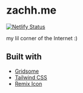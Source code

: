 # zachh.me

[![Netlify Status](https://api.netlify.com/api/v1/badges/a196699f-58c4-468f-b211-63ba66ae43fc/deploy-status)](https://app.netlify.com/sites/brave-montalcini-807aad/deploys)

my lil corner of the Internet :)

## Built with

* [Gridsome](https://gridsome.org/)
* [Tailwind CSS](https://tailwindcss.com/)
* [Remix Icon](https://remixicon.com/)
